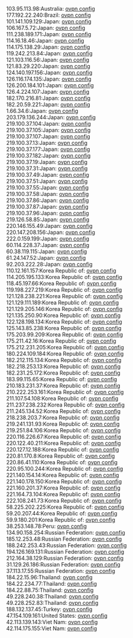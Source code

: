 103.95.113.98:Australia: [ovpn config](vpn/103_95_113_98.ovpn)  
177.192.22.240:Brazil: [ovpn config](vpn/177_192_22_240.ovpn)  
101.141.109.129:Japan: [ovpn config](vpn/101_141_109_129.ovpn)  
106.167.5.72:Japan: [ovpn config](vpn/106_167_5_72.ovpn)  
111.238.189.171:Japan: [ovpn config](vpn/111_238_189_171.ovpn)  
114.16.18.46:Japan: [ovpn config](vpn/114_16_18_46.ovpn)  
114.175.138.29:Japan: [ovpn config](vpn/114_175_138_29.ovpn)  
119.242.213.84:Japan: [ovpn config](vpn/119_242_213_84.ovpn)  
121.103.116.56:Japan: [ovpn config](vpn/121_103_116_56.ovpn)  
121.83.29.220:Japan: [ovpn config](vpn/121_83_29_220.ovpn)  
124.140.197.156:Japan: [ovpn config](vpn/124_140_197_156.ovpn)  
126.116.174.135:Japan: [ovpn config](vpn/126_116_174_135.ovpn)  
126.200.184.101:Japan: [ovpn config](vpn/126_200_184_101.ovpn)  
126.4.224.107:Japan: [ovpn config](vpn/126_4_224_107.ovpn)  
182.170.216.81:Japan: [ovpn config](vpn/182_170_216_81.ovpn)  
182.20.59.221:Japan: [ovpn config](vpn/182_20_59_221.ovpn)  
1.66.34.6:Japan: [ovpn config](vpn/1_66_34_6.ovpn)  
203.179.136.244:Japan: [ovpn config](vpn/203_179_136_244.ovpn)  
219.100.37.104:Japan: [ovpn config](vpn/219_100_37_104.ovpn)  
219.100.37.105:Japan: [ovpn config](vpn/219_100_37_105.ovpn)  
219.100.37.107:Japan: [ovpn config](vpn/219_100_37_107.ovpn)  
219.100.37.13:Japan: [ovpn config](vpn/219_100_37_13.ovpn)  
219.100.37.177:Japan: [ovpn config](vpn/219_100_37_177.ovpn)  
219.100.37.182:Japan: [ovpn config](vpn/219_100_37_182.ovpn)  
219.100.37.19:Japan: [ovpn config](vpn/219_100_37_19.ovpn)  
219.100.37.31:Japan: [ovpn config](vpn/219_100_37_31.ovpn)  
219.100.37.49:Japan: [ovpn config](vpn/219_100_37_49.ovpn)  
219.100.37.51:Japan: [ovpn config](vpn/219_100_37_51.ovpn)  
219.100.37.55:Japan: [ovpn config](vpn/219_100_37_55.ovpn)  
219.100.37.58:Japan: [ovpn config](vpn/219_100_37_58.ovpn)  
219.100.37.86:Japan: [ovpn config](vpn/219_100_37_86.ovpn)  
219.100.37.87:Japan: [ovpn config](vpn/219_100_37_87.ovpn)  
219.100.37.96:Japan: [ovpn config](vpn/219_100_37_96.ovpn)  
219.126.58.85:Japan: [ovpn config](vpn/219_126_58_85.ovpn)  
220.146.155.49:Japan: [ovpn config](vpn/220_146_155_49.ovpn)  
220.147.208.156:Japan: [ovpn config](vpn/220_147_208_156.ovpn)  
222.0.159.199:Japan: [ovpn config](vpn/222_0_159_199.ovpn)  
60.114.228.37:Japan: [ovpn config](vpn/60_114_228_37.ovpn)  
60.38.119.115:Japan: [ovpn config](vpn/60_38_119_115.ovpn)  
61.24.147.52:Japan: [ovpn config](vpn/61_24_147_52.ovpn)  
92.203.222.28:Japan: [ovpn config](vpn/92_203_222_28.ovpn)  
110.12.161.157:Korea Republic of: [ovpn config](vpn/110_12_161_157.ovpn)  
114.205.195.133:Korea Republic of: [ovpn config](vpn/114_205_195_133.ovpn)  
118.45.197.66:Korea Republic of: [ovpn config](vpn/118_45_197_66.ovpn)  
119.198.227.219:Korea Republic of: [ovpn config](vpn/119_198_227_219.ovpn)  
121.128.238.221:Korea Republic of: [ovpn config](vpn/121_128_238_221.ovpn)  
121.129.111.189:Korea Republic of: [ovpn config](vpn/121_129_111_189.ovpn)  
121.129.205.146:Korea Republic of: [ovpn config](vpn/121_129_205_146.ovpn)  
121.135.250.90:Korea Republic of: [ovpn config](vpn/121_135_250_90.ovpn)  
122.128.198.134:Korea Republic of: [ovpn config](vpn/122_128_198_134.ovpn)  
125.143.85.238:Korea Republic of: [ovpn config](vpn/125_143_85_238.ovpn)  
175.203.99.209:Korea Republic of: [ovpn config](vpn/175_203_99_209.ovpn)  
175.211.42.16:Korea Republic of: [ovpn config](vpn/175_211_42_16.ovpn)  
175.212.231.205:Korea Republic of: [ovpn config](vpn/175_212_231_205.ovpn)  
180.224.109.184:Korea Republic of: [ovpn config](vpn/180_224_109_184.ovpn)  
182.212.115.134:Korea Republic of: [ovpn config](vpn/182_212_115_134.ovpn)  
182.218.253.13:Korea Republic of: [ovpn config](vpn/182_218_253_13.ovpn)  
182.231.25.172:Korea Republic of: [ovpn config](vpn/182_231_25_172.ovpn)  
183.99.115.65:Korea Republic of: [ovpn config](vpn/183_99_115_65.ovpn)  
210.183.231.37:Korea Republic of: [ovpn config](vpn/210_183_231_37.ovpn)  
210.222.253.161:Korea Republic of: [ovpn config](vpn/210_222_253_161.ovpn)  
211.107.54.108:Korea Republic of: [ovpn config](vpn/211_107_54_108.ovpn)  
211.237.238.232:Korea Republic of: [ovpn config](vpn/211_237_238_232.ovpn)  
211.245.134.52:Korea Republic of: [ovpn config](vpn/211_245_134_52.ovpn)  
218.238.203.7:Korea Republic of: [ovpn config](vpn/218_238_203_7.ovpn)  
219.241.131.93:Korea Republic of: [ovpn config](vpn/219_241_131_93.ovpn)  
219.251.84.106:Korea Republic of: [ovpn config](vpn/219_251_84_106.ovpn)  
220.116.226.67:Korea Republic of: [ovpn config](vpn/220_116_226_67.ovpn)  
220.122.40.211:Korea Republic of: [ovpn config](vpn/220_122_40_211.ovpn)  
220.127.12.188:Korea Republic of: [ovpn config](vpn/220_127_12_188.ovpn)  
220.81.170.8:Korea Republic of: [ovpn config](vpn/220_81_170_8.ovpn)  
220.86.41.110:Korea Republic of: [ovpn config](vpn/220_86_41_110.ovpn)  
220.95.100.244:Korea Republic of: [ovpn config](vpn/220_95_100_244.ovpn)  
221.140.154.14:Korea Republic of: [ovpn config](vpn/221_140_154_14.ovpn)  
221.140.178.150:Korea Republic of: [ovpn config](vpn/221_140_178_150.ovpn)  
221.160.201.37:Korea Republic of: [ovpn config](vpn/221_160_201_37.ovpn)  
221.164.73.104:Korea Republic of: [ovpn config](vpn/221_164_73_104.ovpn)  
222.108.241.73:Korea Republic of: [ovpn config](vpn/222_108_241_73.ovpn)  
58.225.202.225:Korea Republic of: [ovpn config](vpn/58_225_202_225.ovpn)  
59.20.207.44:Korea Republic of: [ovpn config](vpn/59_20_207_44.ovpn)  
59.9.180.201:Korea Republic of: [ovpn config](vpn/59_9_180_201.ovpn)  
38.253.148.78:Peru: [ovpn config](vpn/38_253_148_78.ovpn)  
134.90.158.254:Russian Federation: [ovpn config](vpn/134_90_158_254.ovpn)  
185.12.253.48:Russian Federation: [ovpn config](vpn/185_12_253_48.ovpn)  
188.242.253.43:Russian Federation: [ovpn config](vpn/188_242_253_43.ovpn)  
194.126.169.131:Russian Federation: [ovpn config](vpn/194_126_169_131.ovpn)  
212.164.38.129:Russian Federation: [ovpn config](vpn/212_164_38_129.ovpn)  
31.129.26.186:Russian Federation: [ovpn config](vpn/31_129_26_186.ovpn)  
37.113.17.55:Russian Federation: [ovpn config](vpn/37_113_17_55.ovpn)  
184.22.15.96:Thailand: [ovpn config](vpn/184_22_15_96.ovpn)  
184.22.234.77:Thailand: [ovpn config](vpn/184_22_234_77.ovpn)  
184.22.88.75:Thailand: [ovpn config](vpn/184_22_88_75.ovpn)  
49.228.240.38:Thailand: [ovpn config](vpn/49_228_240_38.ovpn)  
49.228.252.83:Thailand: [ovpn config](vpn/49_228_252_83.ovpn)  
188.132.137.45:Turkey: [ovpn config](vpn/188_132_137_45.ovpn)  
47.154.109.161:United States: [ovpn config](vpn/47_154_109_161.ovpn)  
42.113.139.143:Viet Nam: [ovpn config](vpn/42_113_139_143.ovpn)  
42.114.175.155:Viet Nam: [ovpn config](vpn/42_114_175_155.ovpn)  
